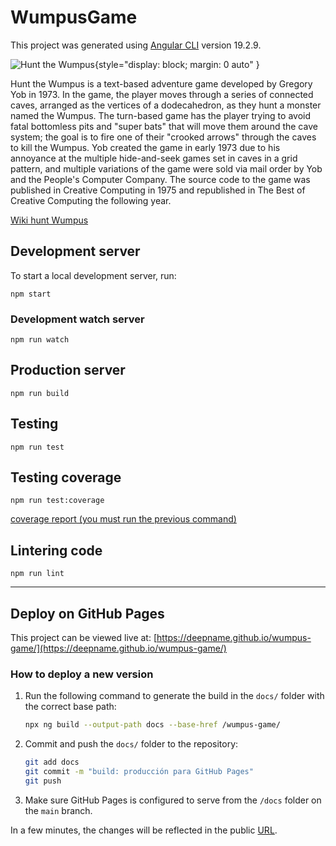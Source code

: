 # WumpusGame

This project was generated using [Angular CLI](https://github.com/angular/angular-cli) version 19.2.9.

![Hunt the Wumpus](https://upload.wikimedia.org/wikipedia/en/7/77/Ti_hunt_the_wumpus_boxart.jpg){style="display: block; margin: 0 auto" }

Hunt the Wumpus is a text-based adventure game developed by Gregory Yob in 1973. In the game, the player moves through a series of connected caves, arranged as the vertices of a dodecahedron, as they hunt a monster named the Wumpus. The turn-based game has the player trying to avoid fatal bottomless pits and "super bats" that will move them around the cave system; the goal is to fire one of their "crooked arrows" through the caves to kill the Wumpus. Yob created the game in early 1973 due to his annoyance at the multiple hide-and-seek games set in caves in a grid pattern, and multiple variations of the game were sold via mail order by Yob and the People's Computer Company. The source code to the game was published in Creative Computing in 1975 and republished in The Best of Creative Computing the following year.


[Wiki hunt Wumpus](https://en.wikipedia.org/wiki/Hunt_the_Wumpus)

## Development server

To start a local development server, run:

`
npm start
`

### Development watch server

`
npm run watch
`

## Production server

`
npm run build
`

## Testing 

`
npm run test
`

## Testing coverage

`
npm run test:coverage
`

[coverage report (you must run the previous command)](/coverage/wumpus-game/index.html)

## Lintering code

`
npm run lint
`

---

## Deploy on GitHub Pages

This project can be viewed live at: [https://deepname.github.io/wumpus-game/](https://deepname.github.io/wumpus-game/)

### How to deploy a new version

1. Run the following command to generate the build in the `docs/` folder with the correct base path:
   
   ```bash
   npx ng build --output-path docs --base-href /wumpus-game/
   ```

3. Commit and push the `docs/` folder to the repository:

   ```bash
   git add docs
   git commit -m "build: producción para GitHub Pages"
   git push
   ```

4. Make sure GitHub Pages is configured to serve from the `/docs` folder on the `main` branch.

In a few minutes, the changes will be reflected in the public [URL](https://deepname.github.io/wumpus-game/).
